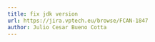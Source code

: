 ```yaml
---
title: fix jdk version
url: https://jira.vptech.eu/browse/FCAN-1847
author: Julio Cesar Bueno Cotta
---
```


